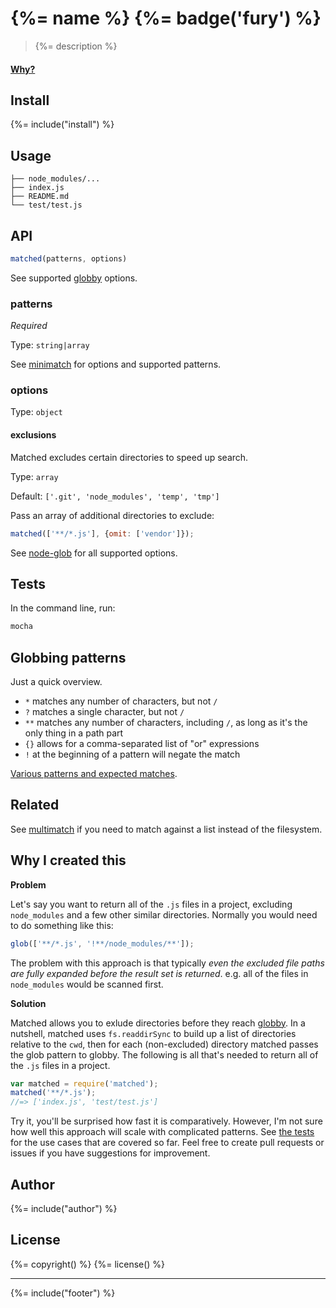 # {%= name %} {%= badge('fury') %}

> {%= description %}

#### [Why?](#why-i-created-this)

## Install
{%= include("install") %}

## Usage

```
├── node_modules/...
├── index.js
├── README.md
└── test/test.js
```

## API

```js
matched(patterns, options)
```

See supported [globby](https://github.com/sindresorhus/globby) options.

### patterns

*Required*

Type: `string|array`

See [minimatch](https://github.com/isaacs/minimatch#usage) for options and supported patterns.

### options

Type: `object`

#### exclusions

Matched excludes certain directories to speed up search.

Type: `array`

Default: `['.git', 'node_modules', 'temp', 'tmp']`

Pass an array of additional directories to exclude:

```js
matched(['**/*.js'], {omit: ['vendor']});
```

See [node-glob](https://github.com/isaacs/node-glob#properties) for all supported options.


## Tests

In the command line, run:

```bash
mocha
```

## Globbing patterns

Just a quick overview.

- `*` matches any number of characters, but not `/`
- `?` matches a single character, but not `/`
- `**` matches any number of characters, including `/`, as long as it's the only thing in a path part
- `{}` allows for a comma-separated list of "or" expressions
- `!` at the beginning of a pattern will negate the match

[Various patterns and expected matches](https://github.com/sindresorhus/multimatch/blob/master/test.js).


## Related

See [multimatch](https://github.com/sindresorhus/multimatch) if you need to match against a list instead of the filesystem.

## Why I created this

**Problem**

Let's say you want to return all of the `.js` files in a project, excluding `node_modules` and a few other similar directories. Normally you would need to do something like this:

```js
glob(['**/*.js', '!**/node_modules/**']);
```

The problem with this approach is that typically _even the excluded file paths are fully expanded before the result set is returned_. e.g. all of the files in `node_modules` would be scanned first.

**Solution**

Matched allows you to exlude directories before they reach [globby](https://github.com/sindresorhus/globby). In a nutshell, matched uses `fs.readdirSync` to build up a list of directories relative to the `cwd`, then for each (non-excluded) directory matched passes the glob pattern to globby. The following is all that's needed to return all of the `.js` files in a project.

```js
var matched = require('matched');
matched('**/*.js');
//=> ['index.js', 'test/test.js']
```

Try it, you'll be surprised how fast it is comparatively. However, I'm not sure how well this approach will scale with complicated patterns. See [the tests](./test/test.js) for the use cases that are covered so far. Feel free to create pull requests or issues if you have suggestions for improvement.


## Author
{%= include("author") %}

## License
{%= copyright() %}
{%= license() %}

***

{%= include("footer") %}

[globule]: https://github.com/cowboy/node-globule
[multimatch]: https://github.com/sindresorhus/multimatch